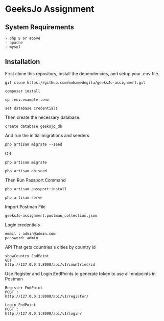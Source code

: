 # GeeksJo Assignment


## System Requirements
```
- php 8 or above
- apache
- mysql
```
## Installation

First clone this repository, install the dependencies, and setup your .env file.

```
git clone https://github.com/mohamedegila/geeksJo-assignment.git

```
```
composer install
```
```
cp .env.example .env
```
```
set database credentials
```

Then create the necessary database.

```
create database geeksjo_db

```

And run the initial migrations and seeders.

```
php artisan migrate --seed
```

OR
```
php artisan migrate
```
```
php artisan db:seed
```

Then Run Passport Command

```
php artisan passport:install

```


```
php artisan serve

```


Import Postman File

```
geeksJo-assignment.postman_collection.json

```

Login credentials

```
email : admin@admin.com
password: admin

```

API That gets countries's cities by country id 

```
showCountry EndPoint 
GET : 
http://127.0.0.1:8000/api/v1/countries/id

```


Use Register and Login EndPoints to generate token to use all endpoints in Postman

```
Register EndPoint 
POST : 
http://127.0.0.1:8000/api/v1/register/

Login EndPoint 
POST : 
http://127.0.0.1:8000/api/v1/login/

```
